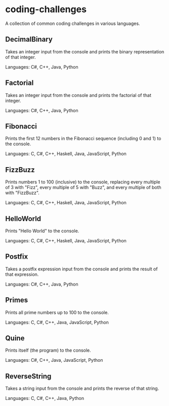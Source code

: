 # coding-challenges

A collection of common coding challenges in various languages.

## DecimalBinary

Takes an integer input from the console and prints the binary representation of that integer.

Languages: C#, C++, Java, Python

## Factorial

Takes an integer input from the console and prints the factorial of that integer.

Languages: C#, C++, Java, Python

## Fibonacci

Prints the first 12 numbers in the Fibonacci sequence (including 0 and 1) to the console.

Languages: C, C#, C++, Haskell, Java, JavaScript, Python

## FizzBuzz

Prints numbers 1 to 100 (inclusive) to the console, replacing every multiple of 3 with "Fizz", every multiple of 5 with "Buzz", and every multiple of both with "FizzBuzz".

Languages: C, C#, C++, Haskell, Java, JavaScript, Python

## HelloWorld

Prints "Hello World" to the console.

Languages: C, C#, C++, Haskell, Java, JavaScript, Python

## Postfix

Takes a postfix expression input from the console and prints the result of that expression.

Languages: C#, C++, Java, Python

## Primes

Prints all prime numbers up to 100 to the console.

Languages: C, C#, C++, Java, JavaScript, Python

## Quine

Prints itself (the program) to the console.

Languages: C#, C++, Java, JavaScript, Python

## ReverseString

Takes a string input from the console and prints the reverse of that string.

Languages: C, C#, C++, Java, Python
